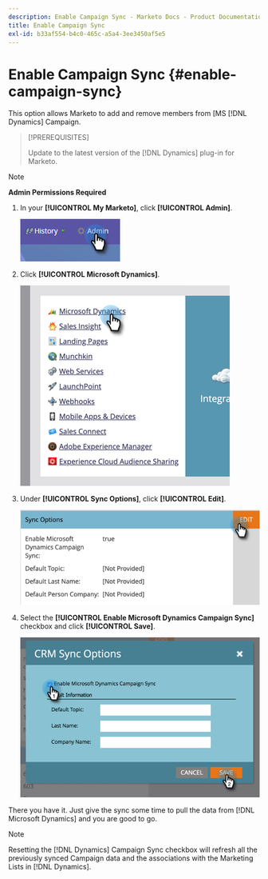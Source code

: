 ```yaml
---
description: Enable Campaign Sync - Marketo Docs - Product Documentation
title: Enable Campaign Sync
exl-id: b33af554-b4c0-465c-a5a4-3ee3450af5e5
---
```

# Enable Campaign Sync {#enable-campaign-sync}

This option allows Marketo to add and remove members from [MS [!DNL Dynamics] Campaign.

>[!PREREQUISITES]
>
>Update to the latest version of the [!DNL Dynamics] plug-in for Marketo.

>[!NOTE]
>
>**Admin Permissions Required**

1. In your **[!UICONTROL My Marketo]**, click **[!UICONTROL Admin]**.

   ![](assets/enable-campaign-sync-1.png)

1. Click **[!UICONTROL Microsoft Dynamics]**.

   ![](assets/enable-campaign-sync-2.png)

1. Under **[!UICONTROL Sync Options]**, click **[!UICONTROL Edit]**.

   ![](assets/enable-campaign-sync-3.png)

1. Select the **[!UICONTROL Enable Microsoft Dynamics Campaign Sync]** checkbox and click **[!UICONTROL Save]**.

   ![](assets/enable-campaign-sync-4.png)

There you have it. Just give the sync some time to pull the data from [!DNL Microsoft Dynamics] and you are good to go.

>[!NOTE]
>
>Resetting the [!DNL Dynamics] Campaign Sync checkbox will refresh all the previously synced Campaign data and the associations with the Marketing Lists in [!DNL Dynamics].
